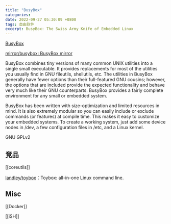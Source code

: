 ```yaml
---
title: "BusyBox"
categories: 
date: 2022-09-27 05:30:09 +0800
tags: 自由软件
excerpt: BusyBox: The Swiss Army Knife of Embedded Linux
---
```


[BusyBox](https://busybox.net/)

[mirror/busybox: BusyBox mirror](https://github.com/mirror/busybox)

BusyBox combines tiny versions of many common UNIX utilities into a single small executable. It provides replacements for most of the utilities you usually find in GNU fileutils, shellutils, etc. The utilities in BusyBox generally have fewer options than their full-featured GNU cousins; however, the options that are included provide the expected functionality and behave very much like their GNU counterparts. BusyBox provides a fairly complete environment for any small or embedded system.

BusyBox has been written with size-optimization and limited resources in mind. It is also extremely modular so you can easily include or exclude commands (or features) at compile time. This makes it easy to customize your embedded systems. To create a working system, just add some device nodes in /dev, a few configuration files in /etc, and a Linux kernel.

GNU GPLv2





## 竞品

[[coreutils]]

[landley/toybox](https://github.com/landley/toybox)：Toybox: all-in-one Linux command line.

## Misc

[[Docker]]

[[iSH]]



